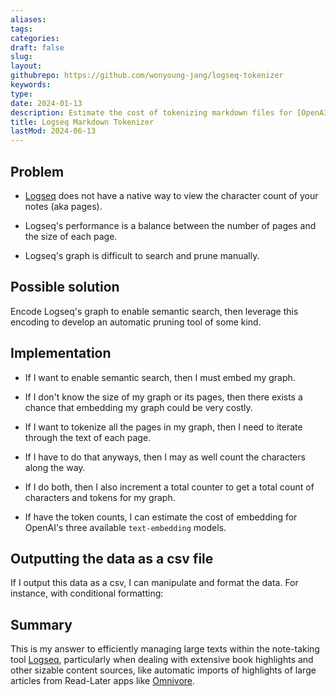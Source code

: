 ```yaml
---
aliases: 
tags:
categories:
draft: false
slug: 
layout: 
githubrepo: https://github.com/wonyoung-jang/logseq-tokenizer
keywords: 
type: 
date: 2024-01-13
description: Estimate the cost of tokenizing markdown files for [OpenAI's text-embedding models](https://platform.openai.com/docs/guides/embeddings/)
title: Logseq Markdown Tokenizer
lastMod: 2024-06-13
---
```

## Problem

  + [Logseq](https://logseq.com/) does not have a native way to view the character count of your notes (aka pages).

  + Logseq's performance is a balance between the number of pages and the size of each page.

  + Logseq's graph is difficult to search and prune manually.

## Possible solution

Encode Logseq's graph to enable semantic search, then leverage this encoding to develop an automatic pruning tool of some kind.

## Implementation

  + If I want to enable semantic search, then I must embed my graph.

  + If I don't know the size of my graph or its pages, then there exists a chance that embedding my graph could be very costly.

  + If I want to tokenize all the pages in my graph, then I need to iterate through the text of each page.

  + If I have to do that anyways, then I may as well count the characters along the way.

  + If I do both, then I also increment a total counter to get a total count of characters and tokens for my graph.

  + If have the token counts, I can estimate the cost of embedding for OpenAI's three available `text-embedding` models.

## Outputting the data as a csv file

If I output this data as a csv, I can manipulate and format the data. For instance, with conditional formatting:



## Summary

This is my answer to efficiently managing large texts within the note-taking tool [Logseq](https://logseq.com/), particularly when dealing with extensive book highlights and other sizable content sources, like automatic imports of highlights of large articles from Read-Later apps like [Omnivore](https://omnivore.app/).
